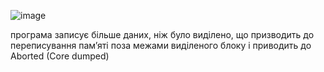 ![image](https://github.com/user-attachments/assets/9ec6cf44-4711-4323-8450-648d86324cfe)

програма записує більше даних, ніж було виділено, що призводить до переписування пам’яті поза межами виділеного блоку і приводить до Aborted (Core dumped)
